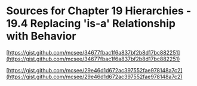 # Sources for Chapter 19 Hierarchies - 19.4 Replacing 'is-a' Relationship with Behavior


[https://gist.github.com/mcsee/34677fbac1f6a837bf2b8d17bc882251](https://gist.github.com/mcsee/34677fbac1f6a837bf2b8d17bc882251)

[https://gist.github.com/mcsee/29e46d1d672ac397552fae978148a7c2](https://gist.github.com/mcsee/29e46d1d672ac397552fae978148a7c2)